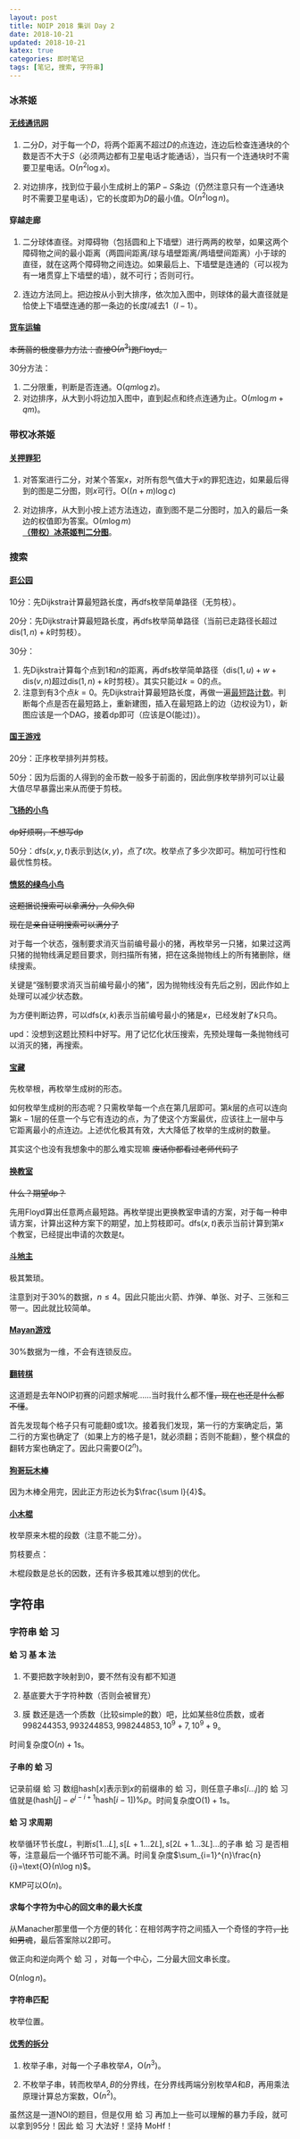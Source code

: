 ```yaml
---
layout: post
title: NOIP 2018 集训 Day 2
date: 2018-10-21
updated: 2018-10-21
katex: true
categories: 即时笔记
tags: [笔记, 搜索, 字符串]
---
```


### 冰茶姬

<!-- more -->

#### [无线通讯网](https://www.luogu.org/problemnew/show/P1991)

1. 二分$D$，对于每一个$D$，将两个距离不超过$D$的点连边，连边后检查连通块的个数是否不大于$S$（必须两边都有卫星电话才能通话），当只有一个连通块时不需要卫星电话。$\text{O}(n^2 \log x)$。

2. 对边排序，找到位于最小生成树上的第$P-S$条边（仍然注意只有一个连通块时不需要卫星电话），它的长度即为$D$的最小值。$\text{O}(n^2\log n)$。

#### 穿越走廊

1. 二分球体直径。对障碍物（包括圆和上下墙壁）进行两两的枚举，如果这两个障碍物之间的最小距离（两圆间距离/球与墙壁距离/两墙壁间距离）小于球的直径，就在这两个障碍物之间连边。如果最后上、下墙壁是连通的（可以视为有一堵贯穿上下墙壁的墙），就不可行；否则可行。

2. 连边方法同上。把边按从小到大排序，依次加入图中，则球体的最大直径就是恰使上下墙壁连通的那一条边的长度$l$减去$1$（$l-1$）。

#### [货车运输](https://www.luogu.org/problemnew/show/P1967)

~~本蒟蒻的极度暴力方法：直接$\text{O}(n^3)$跑$\text{Floyd}$。~~

$30$分方法：
1. 二分限重，判断是否连通。$\text{O}(qm\log z)$。    
2. 对边排序，从大到小将边加入图中，直到起点和终点连通为止。$\text{O}(m\log m+qm)$。

### 带权冰茶姬

#### [关押罪犯](https://www.luogu.org/problemnew/show/P1525)

1. 对答案进行二分，对某个答案$x$，对所有怨气值大于$x$的罪犯连边，如果最后得到的图是二分图，则$x$可行。$\text{O}((n+m)\log c)$

2. 对边排序，从大到小按上述方法连边，直到图不是二分图时，加入的最后一条边的权值即为答案。$\text{O}(m\log m)$  
  **[（带权）冰茶姬判二分图](https://sweetlemon.blog.luogu.org/bipartite-graph)**。
  
### 搜索

#### [逛公园](https://www.luogu.org/problemnew/show/P3953)

$10$分：先$\text{Dijkstra}$计算最短路长度，再$\text{dfs}$枚举简单路径（无剪枝）。

$20$分：先$\text{Dijkstra}$计算最短路长度，再$\text{dfs}$枚举简单路径（当前已走路径长超过$\text{dis}(1,n)+k$时剪枝）。

$30$分：  
1.   先$\text{Dijkstra}$计算每个点到$1$和$n$的距离，再$\text{dfs}$枚举简单路径（$\text{dis}(1,u)+w+\text{dis}(v,n)$超过$\text{dis}(1,n)+k$时剪枝）。其实只能过$k=0$的点。    
2.   注意到有$3$个点$k=0$。先$\text{Dijkstra}$计算最短路长度，再做一遍[最短路计数](https://www.luogu.org/problemnew/show/P1608)。判断每个点是否在最短路上，重新建图，插入在最短路上的边（边权设为$1$），新图应该是一个$\text{DAG}$，接着$\text{dp}$即可（应该是$\text{O}($能过$)$）。

#### [国王游戏](https://www.luogu.org/problemnew/show/P1080)

$20$分：正序枚举排列并剪枝。

$50$分：因为后面的人得到的金币数一般多于前面的，因此倒序枚举排列可以让最大值尽早暴露出来从而便于剪枝。

#### [飞扬的小鸟](https://www.luogu.org/problemnew/show/P1941)

~~dp好烦啊，不想写dp~~

$50$分：$\text{dfs}(x,y,t)$表示到达$(x,y)$，点了$t$次。枚举点了多少次即可。稍加可行性和最优性剪枝。

#### [愤怒的~~绿鸟~~小鸟](https://www.luogu.org/problemnew/show/P2831)

~~这题据说搜索可以拿满分，久仰久仰~~

~~现在是亲自证明搜索可以满分了~~

对于每一个状态，强制要求消灭当前编号最小的猪，再枚举另一只猪，如果过这两只猪的抛物线满足题目要求，则扫描所有猪，把在这条抛物线上的所有猪删除，继续搜索。

关键是“强制要求消灭当前编号最小的猪”，因为抛物线没有先后之别，因此作如上处理可以减少状态数。

为方便判断边界，可以$\text{dfs}(x,k)$表示当前编号最小的猪是$x$，已经发射了$k$只鸟。

$\text{upd}$：没想到这题比预料中好写。用了记忆化状压搜索，先预处理每一条抛物线可以消灭的猪，再搜索。

#### [宝藏](https://www.luogu.org/problemnew/show/P3959)

先枚举根，再枚举生成树的形态。

如何枚举生成树的形态呢？只需枚举每一个点在第几层即可。第$k$层的点可以连向第$k-1$层的任意一个与它有连边的点，为了使这个方案最优，应该往上一层中与它距离最小的点连边。上述优化极其有效，大大降低了枚举的生成树的数量。

其实这个也没有我想象中的那么难实现嘛 ~~废话你都看过老师代码了~~

#### [换教室](https://www.luogu.org/problemnew/show/P1850)

~~什么？期望dp？~~

先用$\text{Floyd}$算出任意两点最短路。再枚举提出更换教室申请的方案，对于每一种申请方案，计算出这种方案下的期望，加上剪枝即可。$\text{dfs}(x,t)$表示当前计算到第$x$个教室，已经提出申请的次数是$t$。

#### [斗地主](https://www.luogu.org/problemnew/show/P2668)

极其繁琐。

注意到对于$30\%$的数据，$n\le 4$。因此只能出火箭、炸弹、单张、对子、三张和三带一。因此就比较简单。

#### [Mayan游戏](https://www.luogu.org/problemnew/show/P1312)

$30\%$数据为一维，不会有连锁反应。

#### [翻转棋](https://www.luogu.org/problemnew/show/P1985)

这道题是去年$\text{NOIP}$初赛的问题求解呢……当时我什么都不懂~~，现在也还是什么都不懂~~。

首先发现每个格子只有可能翻$0$或$1$次。接着我们发现，第一行的方案确定后，第二行的方案也确定了（如果上方的格子是$1$，就必须翻；否则不能翻），整个棋盘的翻转方案也确定了。因此只需要$\text{O}(2^n)$。

#### [狗哥玩木棒](https://www.luogu.org/problemnew/show/P2383)

因为木棒全用完，因此正方形边长为$\frac{\sum l}{4}$。

#### [小木棍](https://www.luogu.org/problemnew/show/P1120)

枚举原来木棍的段数（注意不能二分）。

剪枝要点：

木棍段数是总长的因数，还有许多极其难以想到的优化。

## 字符串

### 字符串 蛤 习

#### 蛤 习 基 本 法

1. 不要把数字映射到$0$，要不然有没有都不知道

2. 基底要大于字符种数（否则会被冒充）

3. 膜 数还是选一个质数（比较$\text{simple}$的数）吧，比如某些$8$位质数，或者$998244353,993244853,998244853,10^9+7,10^9+9$。

时间复杂度$\text{O}(n) + 1\text{s}$。

#### 子串的 蛤 习
记录前缀 蛤 习 数组$\text{hash}[x]$表示到$x$的前缀串的 蛤 习，则任意子串$s[i...j]$的 蛤 习 值就是$(\text{hash}[j]-e^{j-i+1}\text{hash}[i-1])\% p$。时间复杂度$\text{O}(1) + 1\text{s}$。

#### 蛤 习 求周期

枚举循环节长度$L$，判断$s[1...L],s[L+1...2L],s[2L+1...3L]...$的子串 蛤 习 是否相等，注意最后一个循环节可能不满。时间复杂度$\sum_{i=1}^{n}\frac{n}{i}=\text{O}(n\log n)$。

$\text{KMP}$可以$\text{O}(n)$。

#### 求每个字符为中心的回文串的最大长度

从$\text{Manacher}$那里借一个方便的转化：在相邻两字符之间插入一个奇怪的字符~~，比如男魂~~，最后答案除以$2$即可。

做正向和逆向两个 蛤 习 ，对每一个中心，二分最大回文串长度。

$\text{O}(n\log n)$。

#### 字符串匹配

枚举位置。

#### [优秀的拆分](https://www.luogu.org/problemnew/show/P1117)

1. 枚举子串，对每一个子串枚举$A$，$\text{O}(n^3)$。

2. 不枚举子串，转而枚举$A,B$的分界线，在分界线两端分别枚举$A$和$B$，再用乘法原理计算总方案数，$\text{O}(n^2)$。

虽然这是一道$\text{NOI}$的题目，但是仅用 蛤 习 再加上一些可以理解的暴力手段，就可以拿到$95$分！因此 蛤 习 大法好！坚持 $\text{MoHf}$！
